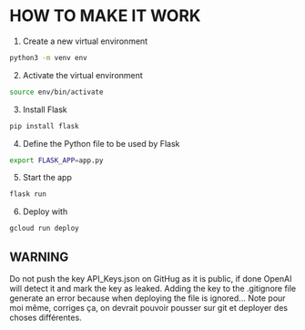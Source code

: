 # HOW TO MAKE IT WORK
1. Create a new virtual environment
```bash
python3 -m venv env
```
2. Activate the virtual environment
```bash
source env/bin/activate
```
3. Install Flask
```bash
pip install flask
```
4. Define the Python file to be used by Flask
```bash
export FLASK_APP=app.py
```
5. Start the app
```bash
flask run
```
6. Deploy with
```bash
gcloud run deploy
```
## WARNING
Do not push the key API_Keys.json on GitHug as it is public, if done OpenAI will detect it and mark the key as leaked.
Adding the key to the .gitignore file generate an error because when deploying the file is ignored...
Note pour moi même, corriges ça, on devrait pouvoir pousser sur git et deployer des choses différentes.